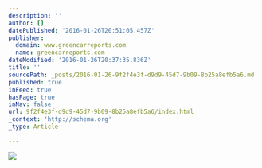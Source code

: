 ```yaml
---
description: ''
author: []
datePublished: '2016-01-26T20:51:05.457Z'
publisher:
  domain: www.greencarreports.com
  name: greencarreports.com
dateModified: '2016-01-26T20:37:35.836Z'
title: ''
sourcePath: _posts/2016-01-26-9f2f4e3f-d9d9-45d7-9b09-8b25a8efb5a6.md
published: true
inFeed: true
hasPage: true
inNav: false
url: 9f2f4e3f-d9d9-45d7-9b09-8b25a8efb5a6/index.html
_context: 'http://schema.org'
_type: Article

---
```

![](http://images.hgmsites.net/med/tesla-factory-fremont-california_100491655_m.jpg)